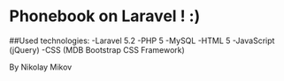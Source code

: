 # Phonebook on Laravel !   :)

##Used technologies:
  -Laravel 5.2
  -PHP 5 
  -MySQL
  -HTML 5
  -JavaScript (jQuery)
  -CSS (MDB Bootstrap CSS Framework)
  

  By Nikolay Mikov

